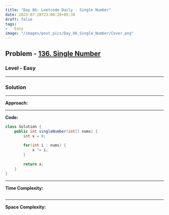 ```yaml
---
title: "Day 86: Leetcode Daily - Single Number"
date: 2023-07-28T23:00:28+05:30
draft: false
tags:
-   Easy
image: "/images/post_pics/Day_86_Single_Number/Cover.png"
---
```



## Problem - [136. Single Number](https://leetcode.com/problems/single-number/)

### Level - Easy
---

### Solution

---
**Approach:**


---

**Code:**

```java
class Solution {
    public int singleNumber(int[] nums) {
        int x = 0;
        
        for(int i : nums) {
            x ^= i;
        }
        
        return x;
    }
}

```
---

**Time Complexity:**
```

```

---

**Space Complexity:**
```

```


